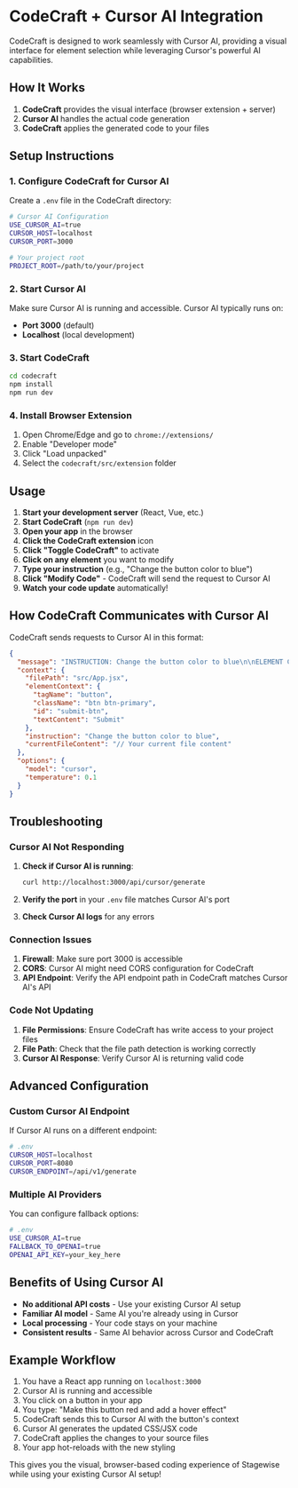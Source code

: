 # CodeCraft + Cursor AI Integration

CodeCraft is designed to work seamlessly with Cursor AI, providing a visual interface for element selection while leveraging Cursor's powerful AI capabilities.

## How It Works

1. **CodeCraft** provides the visual interface (browser extension + server)
2. **Cursor AI** handles the actual code generation
3. **CodeCraft** applies the generated code to your files

## Setup Instructions

### 1. Configure CodeCraft for Cursor AI

Create a `.env` file in the CodeCraft directory:

```bash
# Cursor AI Configuration
USE_CURSOR_AI=true
CURSOR_HOST=localhost
CURSOR_PORT=3000

# Your project root
PROJECT_ROOT=/path/to/your/project
```

### 2. Start Cursor AI

Make sure Cursor AI is running and accessible. Cursor AI typically runs on:
- **Port 3000** (default)
- **Localhost** (local development)

### 3. Start CodeCraft

```bash
cd codecraft
npm install
npm run dev
```

### 4. Install Browser Extension

1. Open Chrome/Edge and go to `chrome://extensions/`
2. Enable "Developer mode"
3. Click "Load unpacked"
4. Select the `codecraft/src/extension` folder

## Usage

1. **Start your development server** (React, Vue, etc.)
2. **Start CodeCraft** (`npm run dev`)
3. **Open your app** in the browser
4. **Click the CodeCraft extension** icon
5. **Click "Toggle CodeCraft"** to activate
6. **Click on any element** you want to modify
7. **Type your instruction** (e.g., "Change the button color to blue")
8. **Click "Modify Code"** - CodeCraft will send the request to Cursor AI
9. **Watch your code update** automatically!

## How CodeCraft Communicates with Cursor AI

CodeCraft sends requests to Cursor AI in this format:

```json
{
  "message": "INSTRUCTION: Change the button color to blue\n\nELEMENT CONTEXT:\n- File: src/App.jsx\n- Element: button\n- Classes: btn btn-primary\n- ID: submit-btn\n- Text Content: Submit\n\nCURRENT FILE CONTENT:\n```\n// Your current file content\n```",
  "context": {
    "filePath": "src/App.jsx",
    "elementContext": {
      "tagName": "button",
      "className": "btn btn-primary",
      "id": "submit-btn",
      "textContent": "Submit"
    },
    "instruction": "Change the button color to blue",
    "currentFileContent": "// Your current file content"
  },
  "options": {
    "model": "cursor",
    "temperature": 0.1
  }
}
```

## Troubleshooting

### Cursor AI Not Responding

1. **Check if Cursor AI is running**:
   ```bash
   curl http://localhost:3000/api/cursor/generate
   ```

2. **Verify the port** in your `.env` file matches Cursor AI's port

3. **Check Cursor AI logs** for any errors

### Connection Issues

1. **Firewall**: Make sure port 3000 is accessible
2. **CORS**: Cursor AI might need CORS configuration for CodeCraft
3. **API Endpoint**: Verify the API endpoint path in CodeCraft matches Cursor AI's API

### Code Not Updating

1. **File Permissions**: Ensure CodeCraft has write access to your project files
2. **File Path**: Check that the file path detection is working correctly
3. **Cursor AI Response**: Verify Cursor AI is returning valid code

## Advanced Configuration

### Custom Cursor AI Endpoint

If Cursor AI runs on a different endpoint:

```bash
# .env
CURSOR_HOST=localhost
CURSOR_PORT=8080
CURSOR_ENDPOINT=/api/v1/generate
```

### Multiple AI Providers

You can configure fallback options:

```bash
# .env
USE_CURSOR_AI=true
FALLBACK_TO_OPENAI=true
OPENAI_API_KEY=your_key_here
```

## Benefits of Using Cursor AI

- **No additional API costs** - Use your existing Cursor AI setup
- **Familiar AI model** - Same AI you're already using in Cursor
- **Local processing** - Your code stays on your machine
- **Consistent results** - Same AI behavior across Cursor and CodeCraft

## Example Workflow

1. You have a React app running on `localhost:3000`
2. Cursor AI is running and accessible
3. You click on a button in your app
4. You type: "Make this button red and add a hover effect"
5. CodeCraft sends this to Cursor AI with the button's context
6. Cursor AI generates the updated CSS/JSX code
7. CodeCraft applies the changes to your source files
8. Your app hot-reloads with the new styling

This gives you the visual, browser-based coding experience of Stagewise while using your existing Cursor AI setup!



